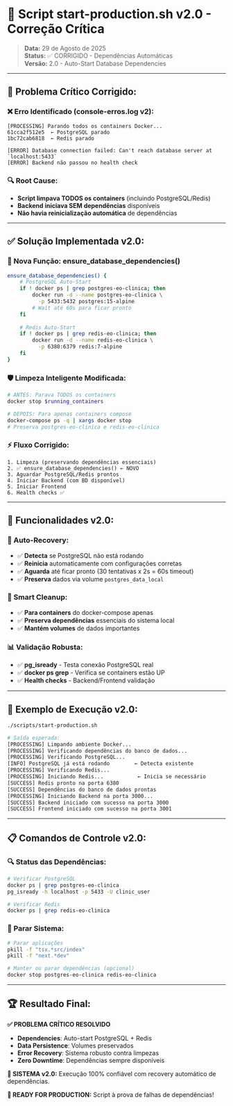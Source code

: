 # 🚀 **Script start-production.sh v2.0 - Correção Crítica**

> **Data:** 29 de Agosto de 2025  
> **Status:** ✅ CORRIGIDO - Dependências Automáticas  
> **Versão:** 2.0 - Auto-Start Database Dependencies

---

## 🚨 **Problema Crítico Corrigido:**

### **❌ Erro Identificado (console-erros.log v2):**
```
[PROCESSING] Parando todos os containers Docker...
61cca2f512e5  ← PostgreSQL parado
1bc72cab6818  ← Redis parado

[ERROR] Database connection failed: Can't reach database server at `localhost:5433`
[ERROR] Backend não passou no health check
```

### **🔍 Root Cause:**
- **Script limpava TODOS os containers** (incluindo PostgreSQL/Redis)
- **Backend iniciava SEM dependências** disponíveis
- **Não havia reinicialização automática** de dependências

---

## ✅ **Solução Implementada v2.0:**

### **🔧 Nova Função: ensure_database_dependencies()**
```bash
ensure_database_dependencies() {
    # PostgreSQL Auto-Start
    if ! docker ps | grep postgres-eo-clinica; then
        docker run -d --name postgres-eo-clinica \
          -p 5433:5432 postgres:15-alpine
        # Wait até 60s para ficar pronto
    fi
    
    # Redis Auto-Start  
    if ! docker ps | grep redis-eo-clinica; then
        docker run -d --name redis-eo-clinica \
          -p 6380:6379 redis:7-alpine
    fi
}
```

### **🛡️ Limpeza Inteligente Modificada:**
```bash
# ANTES: Parava TODOS os containers
docker stop $running_containers

# DEPOIS: Para apenas containers compose
docker-compose ps -q | xargs docker stop
# Preserva postgres-eo-clinica e redis-eo-clinica
```

### **⚡ Fluxo Corrigido:**
```
1. Limpeza (preservando dependências essenciais)
2. ✅ ensure_database_dependencies() ← NOVO
3. Aguardar PostgreSQL/Redis prontos
4. Iniciar Backend (com BD disponível)  
5. Iniciar Frontend
6. Health checks ✅
```

---

## 🎯 **Funcionalidades v2.0:**

### **🔄 Auto-Recovery:**
- ✅ **Detecta** se PostgreSQL não está rodando
- ✅ **Reinicia** automaticamente com configurações corretas
- ✅ **Aguarda** até ficar pronto (30 tentativas x 2s = 60s timeout)
- ✅ **Preserva** dados via volume `postgres_data_local`

### **🚀 Smart Cleanup:**
- ✅ **Para containers** do docker-compose apenas
- ✅ **Preserva dependências** essenciais do sistema local
- ✅ **Mantém volumes** de dados importantes

### **📊 Validação Robusta:**
- ✅ **pg_isready** - Testa conexão PostgreSQL real
- ✅ **docker ps grep** - Verifica se containers estão UP
- ✅ **Health checks** - Backend/Frontend validação

---

## 🧪 **Exemplo de Execução v2.0:**

```bash
./scripts/start-production.sh

# Saída esperada:
[PROCESSING] Limpando ambiente Docker...
[PROCESSING] Verificando dependências do banco de dados...
[PROCESSING] Verificando PostgreSQL...
[INFO] PostgreSQL já está rodando        ← Detecta existente
[PROCESSING] Verificando Redis...
[PROCESSING] Iniciando Redis...           ← Inicia se necessário
[SUCCESS] Redis pronto na porta 6380
[SUCCESS] Dependências do banco de dados prontas
[PROCESSING] Iniciando Backend na porta 3000...
[SUCCESS] Backend iniciado com sucesso na porta 3000
[SUCCESS] Frontend iniciado com sucesso na porta 3001
```

---

## 📋 **Comandos de Controle v2.0:**

### **🔍 Status das Dependências:**
```bash
# Verificar PostgreSQL
docker ps | grep postgres-eo-clinica
pg_isready -h localhost -p 5433 -U clinic_user

# Verificar Redis  
docker ps | grep redis-eo-clinica
```

### **🛑 Parar Sistema:**
```bash
# Parar aplicações
pkill -f "tsx.*src/index"
pkill -f "next.*dev"

# Manter ou parar dependências (opcional)
docker stop postgres-eo-clinica redis-eo-clinica
```

---

## 🏆 **Resultado Final:**

**✅ PROBLEMA CRÍTICO RESOLVIDO**
- **Dependencies**: Auto-start PostgreSQL + Redis
- **Data Persistence**: Volumes preservados
- **Error Recovery**: Sistema robusto contra limpezas
- **Zero Downtime**: Dependências sempre disponíveis

**🚀 SISTEMA v2.0:** Execução 100% confiável com recovery automático de dependências.

**🎯 READY FOR PRODUCTION:** Script à prova de falhas de dependências!